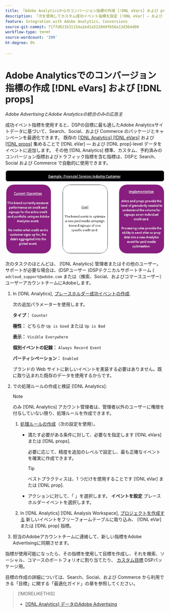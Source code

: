 ```yaml
---
title: 「Adobe Analyticsからのコンバージョン指標の作成 [!DNL eVars] および props
description: 「次を使用してカスタム成功イベント指標を設定 [!DNL eVar] — および [!DNL prop] — レベルのデータ。」
feature: Integration with Adobe Analytics, Conversions
source-git-commit: 71ffd021b31154a2ed2a522049f656a13d364d00
workflow-type: tm+mt
source-wordcount: '399'
ht-degree: 0%

---
```


# Adobe Analyticsでのコンバージョン指標の作成 [!DNL eVars] および [!DNL props]

*Adobe AdvertisingとAdobe Analyticsの統合のみの広告主*

成功イベント指標を使用すると、DSPの目標に最も適したAdobe Analyticsサイトデータに基づいて、Search、Social、および Commerce のパッケージとキャンペーンを最適化できます。 既存の [[!DNL Analytics] [!DNL eVars]](https://experienceleague.adobe.com/docs/analytics/components/dimensions/evar.html) および [[!DNL props]](https://experienceleague.adobe.com/docs/analytics/components/dimensions/prop.html) 集めることで [!DNL eVar] — および [!DNL prop]-level データをイベントに追加します。 その他 [!DNL Analytics] 標準、カスタム、予約済みのコンバージョン指標およびトラフィック指標を含む指標は、DSPと Search、Social および Commerce で自動的に使用できます。

![使用例](/help/integrations/assets/a4adc-conversion-evar-example.jpg "使用例")

次のタスクのほとんどは、 [!DNL Analytics] 管理者またはその他のユーザー。 サポートが必要な場合は、(DSPユーザー )DSPテクニカルサポートチーム ( `adcloud_support@adobe.com` または（検索、Social、およびコマースユーザー）ユーザーアカウントチームにAdobeします。

1. In [!DNL Analytics], [プレースホルダー成功イベントの作成](https://experienceleague.adobe.com/docs/analytics/admin/admin-tools/manage-report-suites/edit-report-suite/conversion-variables/success-events/success-event.html?lang=en).

   次の追加パラメーターを使用します。

   **タイプ：** `Counter`

   **極性：**  どちらか `Up is Good` または `Up is Bad`

   **表示：** `Visible Everywhere`

   **個別イベントの記録：** `Always Record Event`

   **パーティシペーション：** `Enabled`

   ブランドの Web サイトに新しいイベントを実装する必要はありません。既に取り込まれた既存のデータを使用するからです。

1. での処理ルールの作成と検証 [!DNL Analytics]:

   >[!NOTE]
   >
   >のみ [!DNL Analytics] アカウント管理者は、管理者以外のユーザーに権限を付与していない限り、処理ルールを作成できます。

   1. [処理ルールの作成](https://experienceleague.adobe.com/docs/analytics/admin/admin-tools/manage-report-suites/edit-report-suite/report-suite-general/c-processing-rules/c-processing-rules-configuration/t-processing-rules.html?lang=en)（次の設定を使用）。

      * 満たす必要がある条件に対して、必要なを指定します [!DNL eVars] または [!DNL props].

        必要に応じて、精度を追加のレベルで設定し、最も正確なイベントを確実に作成できます。

        >[!TIP]
        >
        >ベストプラクティスは、1 つだけを使用することです [!DNL eVar] または [!DNL prop].

      * アクションに対して、「 」を選択します。 **イベントを設定** プレースホルダーイベントを選択します。

   1. In [!DNL Analytics] [!DNL Analysis Workspace], [プロジェクトを作成する](https://experienceleague.adobe.com/docs/analytics/analyze/analysis-workspace/home.html) 新しいイベントをフリーフォームテーブルに取り込み、 [!DNL eVar] または [!DNL prop] 指標。

1. 担当のAdobeアカウントチームに連絡して、新しい指標をAdobe Advertisingに同期させます。

指標が使用可能になったら、その指標を使用して目標を作成し、それを検索、ソーシャル、コマースのポートフォリオに割り当てたり、 [カスタム目標](/help/dsp/optimization/custom-goal-about.md) DSPパッケージ用。

目標の作成の詳細については、Search、Social、および Commerce から利用できる「目標」に関する「最適化ガイド」の章を参照してください。

>[!MORELIKETHIS]
>
>* [[!DNL Analytics] データのAdobe Advertising](/help/integrations/analytics/analytics-data-in-advertising.md)
<!--
>* [](/help/search-social-commerce/admin/conversion-metrics/ ????????)
-->